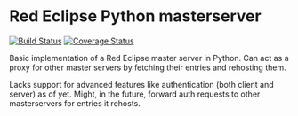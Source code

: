 # Red Eclipse Python masterserver

[![Build Status](https://api.travis-ci.org/TheAssassin/python-masterserver.svg?branch=master)](https://travis-ci.org/TheAssassin/python-masterserver)
[![Coverage Status](https://opencov.assassinate-you.net/projects/1/badge.svg)](https://opencov.assassinate-you.net/projects/1)

Basic implementation of a Red Eclipse master server in Python. Can act as a proxy for other master servers by fetching their entries and rehosting them.

Lacks support for advanced features like authentication (both client and server) as of yet. Might, in the future, forward auth requests to other masterservers for entries it rehosts.
